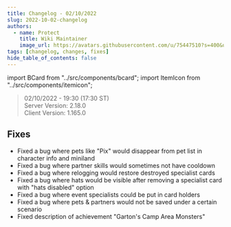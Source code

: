 ```yaml
---
title: Changelog - 02/10/2022
slug: 2022-10-02-changelog
authors:
  - name: Protect
    title: Wiki Maintainer
    image_url: https://avatars.githubusercontent.com/u/75447510?s=400&u=6611d243cb33099270ad8c0cb66a5e659009bd08&v=4
tags: [changelog, changes, fixes]
hide_table_of_contents: false
---
```


import BCard from "../src/components/bcard";
import ItemIcon from "../src/components/itemicon";   

> 02/10/2022 - 19:30 (17:30 ST) <br/>
> Server Version: 2.18.0 <br/>
> Client Version: 1.165.0 <br/>

## Fixes
- Fixed a bug where pets like "Pix" would disappear from pet list in character info and miniland
- Fixed a bug where partner skills would sometimes not have cooldown
- Fixed a bug where relogging would restore destroyed specialist cards
- Fixed a bug where hats would be visible after removing a specialist card with "hats disabled" option
- Fixed a bug where event specialists could be put in card holders
- Fixed a bug where pets & partners would not be saved under a certain scenario
- Fixed description of achievement "Garton's Camp Area Monsters"